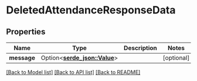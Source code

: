 # DeletedAttendanceResponseData

## Properties

Name | Type | Description | Notes
------------ | ------------- | ------------- | -------------
**message** | Option<[**serde_json::Value**](.md)> |  | [optional]

[[Back to Model list]](../README.md#documentation-for-models) [[Back to API list]](../README.md#documentation-for-api-endpoints) [[Back to README]](../README.md)


